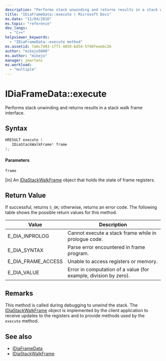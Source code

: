 ```yaml
---
description: "Performs stack unwinding and returns results in a stack walk frame interface."
title: "IDiaFrameData::execute | Microsoft Docs"
ms.date: "11/04/2016"
ms.topic: "reference"
dev_langs:
  - "C++"
helpviewer_keywords:
  - "IDiaFrameData::execute method"
ms.assetid: 7a6c7d03-1ff1-4059-bd54-5f407eeebc26
author: "mikejo5000"
ms.author: "mikejo"
manager: jmartens
ms.workload:
  - "multiple"
---
```

# IDiaFrameData::execute
Performs stack unwinding and returns results in a stack walk frame interface.

## Syntax

```C++
HRESULT execute ( 
   IDiaStackWalkFrame* frame
);
```

#### Parameters
 `frame`

[in] An [IDiaStackWalkFrame](../../debugger/debug-interface-access/idiastackwalkframe.md) object that holds the state of frame registers.

## Return Value
 If successful, returns `S_OK`; otherwise, returns an error code. The following table shows the possible return values for this method.

|Value|Description|
|-----------|-----------------|
|E_DIA_INPROLOG|Cannot execute a stack frame while in prologue code.|
|E_DIA_SYNTAX|Parse error encountered in frame program.|
|E_DIA_FRAME_ACCESS|Unable to access registers or memory.|
|E_DIA_VALUE|Error in computation of a value (for example, division by zero).|

## Remarks
 This method is called during debugging to unwind the stack. The [IDiaStackWalkFrame](../../debugger/debug-interface-access/idiastackwalkframe.md) object is implemented by the client application to receive updates to the registers and to provide methods used by the `execute` method.

## See also
- [IDiaFrameData](../../debugger/debug-interface-access/idiaframedata.md)
- [IDiaStackWalkFrame](../../debugger/debug-interface-access/idiastackwalkframe.md)
